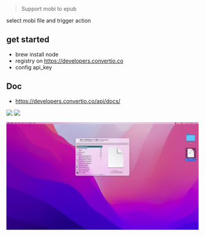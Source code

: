 > Support mobi to epub

select mobi file and trigger action

## get started

- brew install node
- registry on https://developers.convertio.co
- config api_key

## Doc
- https://developers.convertio.co/api/docs/


![](https://img.shields.io/badge/version-v0.2-green?style=for-the-badge)
[![](https://img.shields.io/badge/download-click-blue?style=for-the-badge)](https://github.com/alanhg/alfred-workflows/raw/undefined/convertio/ConvertIO.alfredworkflow)



<!-- more -->

![](./screenshot.gif)
